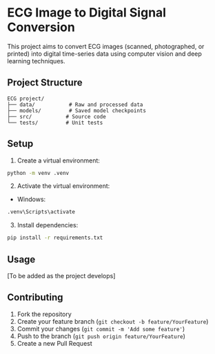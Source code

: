 # ECG Image to Digital Signal Conversion

This project aims to convert ECG images (scanned, photographed, or printed) into digital time-series data using computer vision and deep learning techniques.

## Project Structure
```
ECG project/
├── data/           # Raw and processed data
├── models/         # Saved model checkpoints
├── src/           # Source code
└── tests/         # Unit tests
```

## Setup

1. Create a virtual environment:
```bash
python -m venv .venv
```

2. Activate the virtual environment:
- Windows:
```bash
.venv\Scripts\activate
```

3. Install dependencies:
```bash
pip install -r requirements.txt
```

## Usage

[To be added as the project develops]

## Contributing

1. Fork the repository
2. Create your feature branch (`git checkout -b feature/YourFeature`)
3. Commit your changes (`git commit -m 'Add some feature'`)
4. Push to the branch (`git push origin feature/YourFeature`)
5. Create a new Pull Request